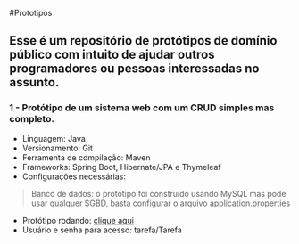 #Prototipos

## Esse é um repositório de protótipos de domínio público com intuito de ajudar outros programadores ou pessoas interessadas no assunto.

### 1 - Protótipo de um sistema web com um **CRUD** simples mas completo. 
+ Linguagem: Java
+ Versionamento: Git
+ Ferramenta de compilação: Maven
+ Frameworks: Spring Boot, Hibernate/JPA e Thymeleaf
+ Configurações necessárias:

> Banco de dados: o protótipo foi construído usando MySQL mas pode usar qualquer SGBD, basta configurar o arquivo application.properties

+ Protótipo rodando: [clique aqui](http://sistemas.eterium.com.br:8088)
+ Usuário e senha para acesso: tarefa/Tarefa